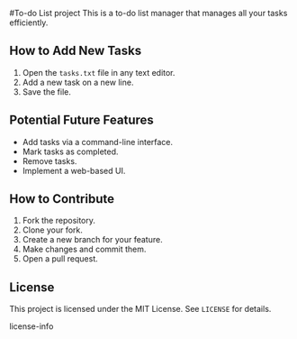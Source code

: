 #To-do List project
This is a to-do list manager that manages all your tasks efficiently.
## How to Add New Tasks
1. Open the `tasks.txt` file in any text editor.
2. Add a new task on a new line.
3. Save the file.

## Potential Future Features
- Add tasks via a command-line interface.
- Mark tasks as completed.
- Remove tasks.
- Implement a web-based UI.


## How to Contribute
1. Fork the repository.
2. Clone your fork.
3. Create a new branch for your feature.
4. Make changes and commit them.
5. Open a pull request.

## License
This project is licensed under the MIT License. See `LICENSE` for details.

 license-info
